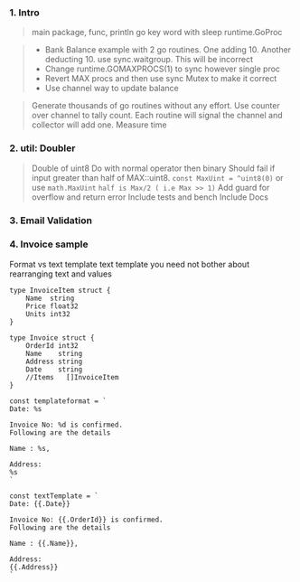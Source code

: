 
### 1. Intro
   > main package, func, println
   > go key word with sleep
   > runtime.GoProc 
   
   > - Bank Balance example with 2 go routines. One adding 10. Another deducting 10. use sync.waitgroup. This will be incorrect
   > - Change runtime.GOMAXPROCS(1) to sync however single proc
   > - Revert MAX procs and then use sync Mutex to make it correct
   > - Use channel way to update balance

   > Generate thousands of go routines without any effort. Use counter over channel to tally count. Each routine will signal the channel and collector will add one. Measure time

### 2. util: Doubler 
> Double of uint8
> Do with normal operator then binary
> Should fail if input greater than half of MAX::uint8. 
        `const MaxUint = ^uint8(0)` 
        or use `math.MaxUint`
        `half is Max/2 ( i.e Max >> 1)`
> Add guard for overflow and return error
> Include tests and bench
> Include Docs


### 3. Email Validation

### 4. Invoice sample
Format vs text template
text template you need not bother about rearranging text and values
````
type InvoiceItem struct {
	Name  string
	Price float32
	Units int32
}

type Invoice struct {
	OrderId int32
	Name    string
	Address string
	Date    string
	//Items   []InvoiceItem
}

const templateformat = `
Date: %s

Invoice No: %d is confirmed.
Following are the details

Name : %s,

Address:
%s
`

const textTemplate = `
Date: {{.Date}}

Invoice No: {{.OrderId}} is confirmed.
Following are the details

Name : {{.Name}},

Address:
{{.Address}}
`
````

